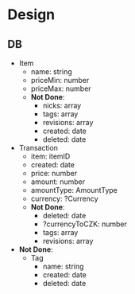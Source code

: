 # Design
## DB
- Item
    - name: string
    - priceMin: number
    - priceMax: number
    - **Not Done**:
        - nicks: array
        - tags: array
        - revisions: array
        - created: date
        - deleted: date
- Transaction
    - item: itemID
    - created: date
    - price: number
    - amount: number
    - amountType: AmountType
    - currency: ?Currency
    - **Not Done**:
        - deleted: date
        - ?currencyToCZK: number
        - tags: array
        - revisions: array
- **Not Done**:
    - Tag
        - name: string
        - created: date
        - deleted: date
